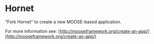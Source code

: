 Hornet
=====

"Fork Hornet" to create a new MOOSE-based application.

For more information see: [http://mooseframework.org/create-an-app/](http://mooseframework.org/create-an-app/)
